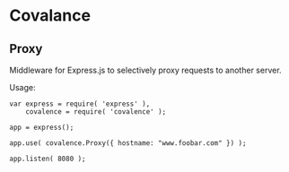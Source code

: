 # Covalance

## Proxy

Middleware for Express.js to selectively proxy requests to another server.

Usage:

	var express = require( 'express' ),
		covalence = require( 'covalence' );

	app = express();

	app.use( covalence.Proxy({ hostname: "www.foobar.com" }) );

	app.listen( 8080 );